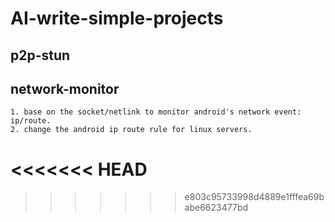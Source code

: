 # AI-write-simple-projects


## p2p-stun


## network-monitor
    1. base on the socket/netlink to monitor android's network event: ip/route.
    2. change the android ip route rule for linux servers.

<<<<<<< HEAD
=======


>>>>>>> e803c95733998d4889e1fffea69babe6623477bd
